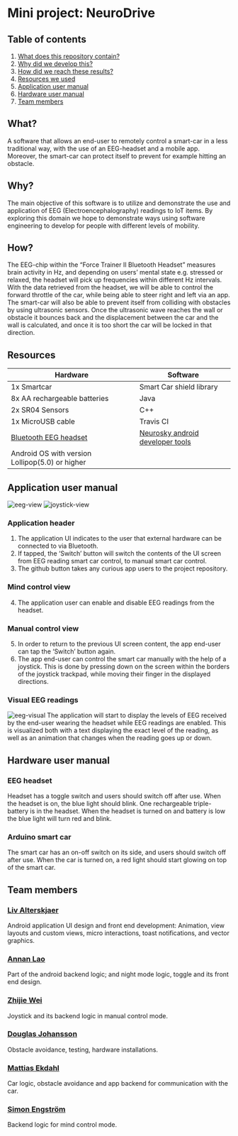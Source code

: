 # Mini project: NeuroDrive
## Table of contents
1. [What does this repository contain?](#what)
2. [Why did we develop this?](#why)
3. [How did we reach these results?](#how)
4. [Resources we used](#resources)
5. [Application user manual](#application-user-manual)
6. [Hardware user manual](#hardware-user-manual)
7. [Team members](#team-members)
## What?
A software that allows an end-user to remotely control a smart-car in a less traditional way, with the use of an EEG-headset and a mobile app. Moreover, the smart-car can protect itself to prevent for example hitting an obstacle.
## Why?
The main objective of this software is to utilize and demonstrate the use and application of EEG (Electroencephalography) readings to IoT items. By exploring this domain we hope to demonstrate ways using software engineering to develop for people with different levels of mobility.
## How?
The EEG-chip within the “Force Trainer II Bluetooth Headset” measures brain activity in Hz, and depending on users’ mental state e.g. stressed or relaxed, the headset will pick up frequencies within different Hz intervals. With the data retrieved from the headset, we will be able to control the forward throttle of the car, while being able to steer right and left via an app.  
The smart-car will also be able to prevent itself from colliding with obstacles by using ultrasonic sensors. Once the ultrasonic wave reaches the wall or obstacle it bounces back and the displacement between the car and the wall is calculated, and once it is too short the car will be locked in that direction.
## Resources
| Hardware | Software |
| --- | --- |
| 1x Smartcar | Smart Car shield library |
| 8x AA rechargeable batteries | Java |
| 2x SR04 Sensors | C++ |
| 1x MicroUSB cable | Travis CI |
| [Bluetooth EEG headset](https://estore.nu/sv/star-wars/5028-star-wars-force-trainer-ii-8001444158953.html?SubmitCurrency=1&id_currency=1&gclid=EAIaIQobChMIoN7K4YrC6AIV2OeaCh3drQbnEAQYASABEgJZZfD_BwE) | [Neurosky android developer tools](https://store.neurosky.com/products/android-developer-tools-4) |
| Android OS with version Lollipop(5.0) or higher | |
## Application user manual
![eeg-view](https://github.com/DIT112-V20/group-08/blob/documentation/readme-images/eeg-view.png)
![joystick-view](https://github.com/DIT112-V20/group-08/blob/documentation/readme-images/joystick-view.png)
### Application header
1. The application UI indicates to the user that external hardware can be connected to via Bluetooth.
2. If tapped, the ‘Switch’ button will switch the contents of the UI screen from EEG reading smart car control, to manual smart car control.
3. The github button takes any curious app users to the project repository.
### Mind control view
4. The application user can enable and disable EEG readings from the headset.
### Manual control view
5. In order to return to the previous UI screen content, the app end-user can tap the ‘Switch’ button again.
6. The app end-user can control the smart car manually with the help of a joystick. This is done by pressing down on the screen within the borders of the joystick trackpad, while moving their finger in the displayed directions.
### Visual EEG readings
![eeg-visual](https://github.com/DIT112-V20/group-08/blob/documentation/readme-images/eeganimation.gif)
The application will start to display the levels of EEG received by the end-user wearing the headset while EEG readings are enabled. This is visualized both with a text displaying the exact level of the reading, as well as an animation that changes when the reading goes up or down.
## Hardware user manual
### EEG headset
Headset has a toggle switch and users should switch off after use. When the headset is on, the blue light should blink. One rechargeable triple-battery is in the headset. When the headset is turned on and battery is low the blue light will turn red and blink.
### Arduino smart car
The smart car has an on-off switch on its side, and users should switch off after use. When the car is turned on, a red light should start glowing on top of the smart car.
## Team members
### [Liv Alterskjaer](https://github.com/liivmarii)
Android application UI design and front end development: Animation, view layouts and custom views, micro interactions, toast notifications, and vector graphics.
### [Annan Lao](https://github.com/AnnanLao)
Part of the android backend logic; and night mode logic, toggle and its front end design.
### [Zhijie Wei](https://github.com/ZJW-92)
Joystick and its backend logic in manual control mode. 
### [Douglas Johansson](https://github.com/dojodj)
Obstacle avoidance, testing, hardware installations. 
### [Mattias Ekdahl](https://github.com/matekd)
Car logic, obstacle avoidance and app backend for communication with the car.
### [Simon Engström](https://github.com/Simonster1999)
Backend logic for mind control mode.

